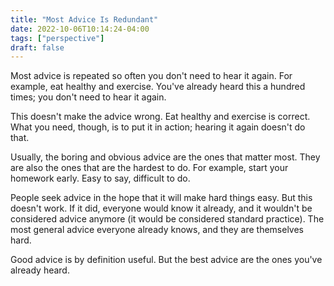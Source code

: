 ```yaml
---
title: "Most Advice Is Redundant"
date: 2022-10-06T10:14:24-04:00
tags: ["perspective"]
draft: false
---
```

Most advice is repeated so often you don't need to hear it again. For example, eat healthy and exercise. You've already heard this a hundred times; you don't need to hear it again.

This doesn't make the advice wrong. Eat healthy and exercise is correct. What you need, though, is to put it in action; hearing it again doesn't do that.

Usually, the boring and obvious advice are the ones that matter most. They are also the ones that are the hardest to do. For example, start your homework early. Easy to say, difficult to do.

People seek advice in the hope that it will make hard things easy. But this doesn't work. If it did, everyone would know it already, and it wouldn't be considered advice anymore (it would be considered standard practice). The most general advice everyone already knows, and they are themselves hard.

Good advice is by definition useful. But the best advice are the ones you've already heard.
